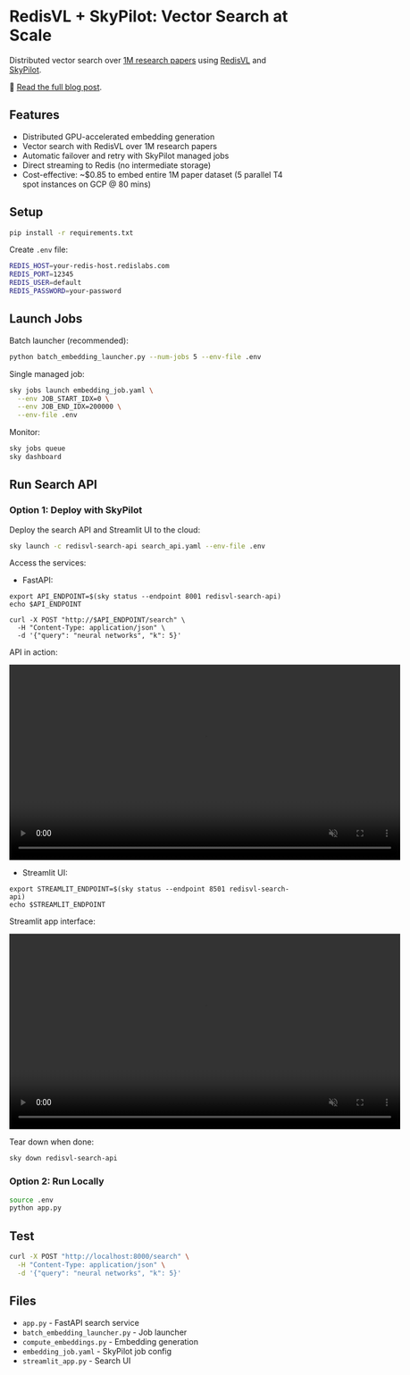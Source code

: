 # RedisVL + SkyPilot: Vector Search at Scale

Distributed vector search over [1M research papers](https://www.kaggle.com/datasets/nechbamohammed/research-papers-dataset) using [RedisVL](https://docs.redisvl.com/en/latest/) and [SkyPilot](https://skypilot.readthedocs.io/en/latest/).

📖 [Read the full blog post](https://blog.skypilot.co/redisvl-skypilot/).


## Features

- Distributed GPU-accelerated embedding generation
- Vector search with RedisVL over 1M research papers
- Automatic failover and retry with SkyPilot managed jobs
- Direct streaming to Redis (no intermediate storage)
- Cost-effective: ~$0.85 to embed entire 1M paper dataset (5 parallel T4 spot instances on GCP @ 80 mins)

## Setup

```bash
pip install -r requirements.txt
```

Create `.env` file:
```bash
REDIS_HOST=your-redis-host.redislabs.com
REDIS_PORT=12345
REDIS_USER=default
REDIS_PASSWORD=your-password
```

## Launch Jobs

Batch launcher (recommended):
```bash
python batch_embedding_launcher.py --num-jobs 5 --env-file .env
```

Single managed job:
```bash
sky jobs launch embedding_job.yaml \
  --env JOB_START_IDX=0 \
  --env JOB_END_IDX=200000 \
  --env-file .env 
```

Monitor:
```bash
sky jobs queue
sky dashboard
```

## Run Search API

### Option 1: Deploy with SkyPilot

Deploy the search API and Streamlit UI to the cloud:

```bash
sky launch -c redisvl-search-api search_api.yaml --env-file .env
```

Access the services:

- FastAPI:
```
export API_ENDPOINT=$(sky status --endpoint 8001 redisvl-search-api)
echo $API_ENDPOINT

curl -X POST "http://$API_ENDPOINT/search" \
  -H "Content-Type: application/json" \
  -d '{"query": "neural networks", "k": 5}'
```

API in action:

<div align="center">
  <video src="assets/api_service.mp4" width="700" controls autoplay muted></video>
</div>

- Streamlit UI:
```
export STREAMLIT_ENDPOINT=$(sky status --endpoint 8501 redisvl-search-api)
echo $STREAMLIT_ENDPOINT
```

Streamlit app interface:

<div align="center">
  <video src="assets/streamlit_app.mp4" width="700" controls autoplay muted></video>
</div>


Tear down when done:
```bash
sky down redisvl-search-api
```

### Option 2: Run Locally

```bash
source .env
python app.py
```

## Test

```bash
curl -X POST "http://localhost:8000/search" \
  -H "Content-Type: application/json" \
  -d '{"query": "neural networks", "k": 5}'
```

## Files

- `app.py` - FastAPI search service
- `batch_embedding_launcher.py` - Job launcher
- `compute_embeddings.py` - Embedding generation
- `embedding_job.yaml` - SkyPilot job config
- `streamlit_app.py` - Search UI